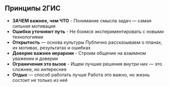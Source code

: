 ## Принципы 2ГИС
- **ЗАЧЕМ важнее, чем ЧТО** - Понимание смысла задач — самая сильная мотивация
- **Ошибки уточняют путь** - Не боимся экспериментировать с новыми технологиями
- **Открытость** — основа культуры Публично рассказываем о планах, их мотивах, результатах и ошибках
- **Доверие важнее иерархии** - Строим общение на взаимном уважении и доверии
- **Ограничения это вызов** - Ищем лучшие решения внутри них — это сложнее, но интереснее
- **Отдых** — способ работать лучше Работа это важно, но жизнь состоит не только из неё
